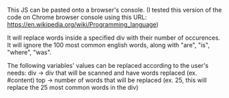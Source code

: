 This JS can be pasted onto a browser's console.
(I tested this version of the code on Chrome browser console using this URL: https://en.wikipedia.org/wiki/Programming_language)

It will replace words inside a specified div with their number of occurences.
It will ignore the 100 most common english words, along with "are", "is", "where", "was".

The following variables' values can be replaced according to the user's needs:
div -> div that will be scanned and have words replaced (ex. #content)
top -> number of words that will be replaced (ex. 25, this will replace the 25 most common words in the div)
